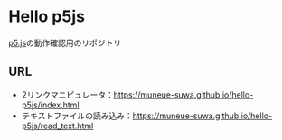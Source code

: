 # Hello p5js

[p5.js](https://p5js.org/)の動作確認用のリポジトリ

## URL

- 2リンクマニピュレータ：<https://muneue-suwa.github.io/hello-p5js/index.html>
- テキストファイルの読み込み：<https://muneue-suwa.github.io/hello-p5js/read_text.html>